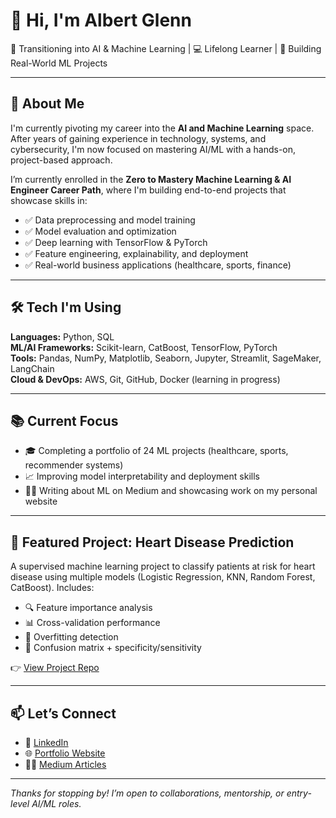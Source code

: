 # 👋 Hi, I'm Albert Glenn

🎯 Transitioning into AI & Machine Learning | 💻 Lifelong Learner | 🧠 Building Real-World ML Projects

---

## 🚀 About Me

I'm currently pivoting my career into the **AI and Machine Learning** space. After years of gaining experience in technology, systems, and cybersecurity, I'm now focused on mastering AI/ML with a hands-on, project-based approach.

I’m currently enrolled in the **Zero to Mastery Machine Learning & AI Engineer Career Path**, where I'm building end-to-end projects that showcase skills in:

- ✅ Data preprocessing and model training
- ✅ Model evaluation and optimization
- ✅ Deep learning with TensorFlow & PyTorch
- ✅ Feature engineering, explainability, and deployment
- ✅ Real-world business applications (healthcare, sports, finance)

---

## 🛠️ Tech I'm Using

**Languages:** Python, SQL  
**ML/AI Frameworks:** Scikit-learn, CatBoost, TensorFlow, PyTorch  
**Tools:** Pandas, NumPy, Matplotlib, Seaborn, Jupyter, Streamlit, SageMaker, LangChain  
**Cloud & DevOps:** AWS, Git, GitHub, Docker (learning in progress)

---

## 📚 Current Focus

- 🎓 Completing a portfolio of 24 ML projects (healthcare, sports, recommender systems)
- 📈 Improving model interpretability and deployment skills
- ✍🏽 Writing about ML on Medium and showcasing work on my personal website

---

## 🧪 Featured Project: Heart Disease Prediction

A supervised machine learning project to classify patients at risk for heart disease using multiple models (Logistic Regression, KNN, Random Forest, CatBoost). Includes:

- 🔍 Feature importance analysis
- 📊 Cross-validation performance
- 🧠 Overfitting detection
- 🧾 Confusion matrix + specificity/sensitivity

👉 [View Project Repo](https://github.com/your-username/heart-disease-prediction)

---

## 📫 Let’s Connect

- 💼 [LinkedIn](https://www.linkedin.com/in/your-name)
- 🌐 [Portfolio Website](https://yourwebsite.com)
- ✍🏽 [Medium Articles](https://medium.com/@yourhandle)

---

_Thanks for stopping by! I’m open to collaborations, mentorship, or entry-level AI/ML roles._



